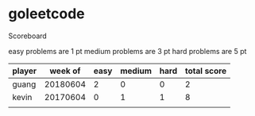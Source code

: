 # goleetcode
Scoreboard

easy problems are 1 pt
medium problems are 3 pt
hard problems are 5 pt

| player | week of  | easy | medium | hard | total score |
|--------|----------|------|--------|------|-------------|
| guang  | 20180604 |    2 |      0 |    0 |           2 |
| kevin  | 20170604 |    0 |      1 |    1 |           8 |
|        |          |      |        |      |             |

